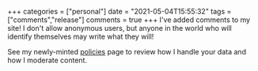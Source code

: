 +++
categories = ["personal"]
date = "2021-05-04T15:55:32"
tags = ["comments","release"]
comments = true
+++
I've added comments to my site! I don't allow anonymous users, but anyone in the world who will identify themselves may write what they will!

See my newly-minted [policies](https://alexbilson.dev/policies/) page to review how I handle your data and how I moderate content.
      